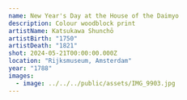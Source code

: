 ```yaml
---
name: New Year's Day at the House of the Daimyo
description: Colour woodblock print
artistName: Katsukawa Shunchō
artistBirth: "1750"
artistDeath: "1821"
shot: 2024-05-21T00:00:00.000Z
location: "Rijksmuseum, Amsterdam"
year: "1788"
images:
  - image: ../../../public/assets/IMG_9903.jpg
---
```

